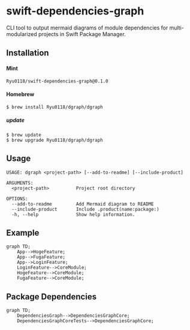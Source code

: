 # swift-dependencies-graph
CLI tool to output mermaid diagrams of module dependencies for multi-modularized projects in Swift Package Manager.

## Installation
#### Mint
```
Ryu0118/swift-dependencies-graph@0.1.0
```

#### Homebrew
```
$ brew install Ryu0118/dgraph/dgraph
``` 
##### update
```
$ brew update
$ brew upgrade Ryu0118/dgraph/dgraph
```

## Usage
```
USAGE: dgraph <project-path> [--add-to-readme] [--include-product]

ARGUMENTS:
  <project-path>          Project root directory

OPTIONS:
  --add-to-readme         Add Mermaid diagram to README
  --include-product       Include .product(name:package:)
  -h, --help              Show help information.
```

## Example
```mermaid
graph TD;
    App-->HogeFeature;
    App-->FugaFeature;
    App-->LoginFeature;
    LoginFeature-->CoreModule;
    HogeFeature-->CoreModule;
    FugaFeature-->CoreModule;
```

## Package Dependencies
```mermaid
graph TD;
    DependenciesGraph-->DependenciesGraphCore;
    DependenciesGraphCoreTests-->DependenciesGraphCore;
```
